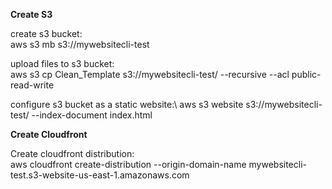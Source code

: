 **Create S3**

create s3 bucket:\
aws s3 mb s3://mywebsitecli-test

upload files to s3 bucket:\
aws s3 cp Clean_Template s3://mywebsitecli-test/ --recursive --acl public-read-write

configure s3 bucket as a static website:\ 
aws s3 website s3://mywebsitecli-test/ --index-document index.html

**Create Cloudfront**

Create cloudfront distribution:\
aws cloudfront create-distribution --origin-domain-name mywebsitecli-test.s3-website-us-east-1.amazonaws.com


